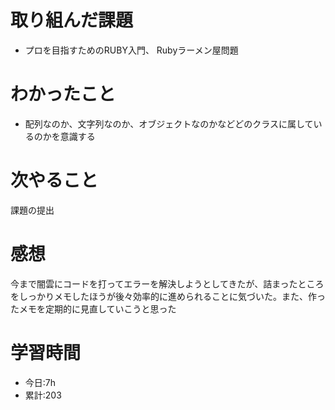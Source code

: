 # 取り組んだ課題
  - プロを目指すためのRUBY入門、 Rubyラーメン屋問題
# わかったこと

  - 配列なのか、文字列なのか、オブジェクトなのかなどどのクラスに属しているのかを意識する
  
# 次やること
 課題の提出
# 感想
今まで闇雲にコードを打ってエラーを解決しようとしてきたが、詰まったところをしっかりメモしたほうが後々効率的に進められることに気づいた。また、作ったメモを定期的に見直していこうと思った
# 学習時間
- 今日:7h
- 累計:203